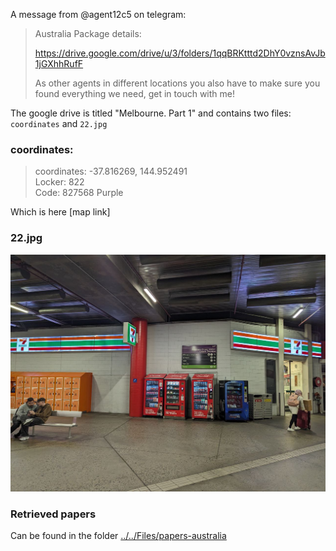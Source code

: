 A message from @agent12c5 on telegram:
> Australia Package details:
> 
> https://drive.google.com/drive/u/3/folders/1qqBRKtttd2DhY0vznsAvJb1jGXhhRufF
> 
> As other agents in different locations you also have to make sure you found everything we need, get in touch with me!

The google drive is titled "Melbourne. Part 1" and contains two files: `coordinates` and `22.jpg`

### coordinates:
> coordinates: -37.816269, 144.952491<br>
> Locker: 822<br>
> Code: 827568 Purple

Which is here [map link]

### 22.jpg
![photo of lockers in a trainstation](../../Files/22.jpg)

### Retrieved papers
Can be found in the folder [../../Files/papers-australia](../../Files/papers-australia/)